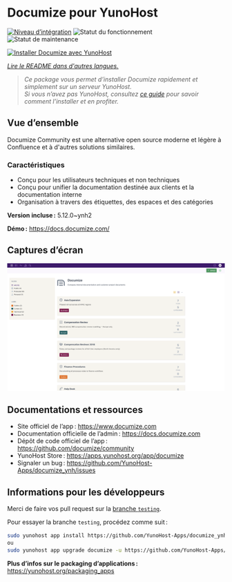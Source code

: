 <!--
Nota bene : ce README est automatiquement généré par <https://github.com/YunoHost/apps/tree/master/tools/readme_generator>
Il NE doit PAS être modifié à la main.
-->

# Documize pour YunoHost

[![Niveau d’intégration](https://dash.yunohost.org/integration/documize.svg)](https://ci-apps.yunohost.org/ci/apps/documize/) ![Statut du fonctionnement](https://ci-apps.yunohost.org/ci/badges/documize.status.svg) ![Statut de maintenance](https://ci-apps.yunohost.org/ci/badges/documize.maintain.svg)

[![Installer Documize avec YunoHost](https://install-app.yunohost.org/install-with-yunohost.svg)](https://install-app.yunohost.org/?app=documize)

*[Lire le README dans d'autres langues.](./ALL_README.md)*

> *Ce package vous permet d’installer Documize rapidement et simplement sur un serveur YunoHost.*  
> *Si vous n’avez pas YunoHost, consultez [ce guide](https://yunohost.org/install) pour savoir comment l’installer et en profiter.*

## Vue d’ensemble

Documize Community est une alternative open source moderne et légère à Confluence et à d'autres solutions similaires.

### Caractéristiques

- Conçu pour les utilisateurs techniques et non techniques
- Conçu pour unifier la documentation destinée aux clients et la documentation interne
- Organisation à travers des étiquettes, des espaces et des catégories


**Version incluse :** 5.12.0~ynh2

**Démo :** <https://docs.documize.com/>

## Captures d’écran

![Capture d’écran de Documize](./doc/screenshots/screenshot.png)

## Documentations et ressources

- Site officiel de l’app : <https://www.documize.com>
- Documentation officielle de l’admin : <https://docs.documize.com>
- Dépôt de code officiel de l’app : <https://github.com/documize/community>
- YunoHost Store : <https://apps.yunohost.org/app/documize>
- Signaler un bug : <https://github.com/YunoHost-Apps/documize_ynh/issues>

## Informations pour les développeurs

Merci de faire vos pull request sur la [branche `testing`](https://github.com/YunoHost-Apps/documize_ynh/tree/testing).

Pour essayer la branche `testing`, procédez comme suit :

```bash
sudo yunohost app install https://github.com/YunoHost-Apps/documize_ynh/tree/testing --debug
ou
sudo yunohost app upgrade documize -u https://github.com/YunoHost-Apps/documize_ynh/tree/testing --debug
```

**Plus d’infos sur le packaging d’applications :** <https://yunohost.org/packaging_apps>
